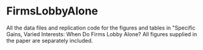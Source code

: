 # FirmsLobbyAlone
All the data files and replication code for the figures and tables in "Specific Gains, Varied Interests: When Do Firms Lobby Alone?
All figures supplied in the paper are separately included. 
